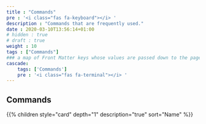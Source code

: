 ```yaml
---
title : "Commands"
pre : '<i class="fas fa-keyboard"></i> '
description : "Commands that are frequently used."
date : 2020-03-10T13:56:14+01:00
# hidden : true
# draft : true
weight : 10
tags : ["Commands"]
### a map of Front Matter keys whose values are passed down to the page's descendants unless overwritten by self or a closer ancestor's cascade. 
cascade:
    tags: ['Commands']
    pre : '<i class="fas fa-terminal"></i> '
---
```


## Commands

{{% children style="card" depth="1" description="true" sort="Name" %}}

